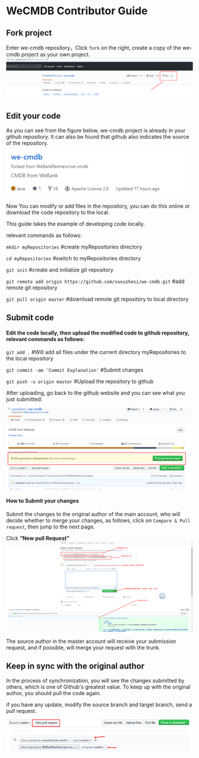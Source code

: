 # WeCMDB Contributor Guide

## Fork project

Enter we-cmdb repository，Click `fork` on the right, create a copy of the we-cmdb project as your own project.
![commit_fork](images/commit_fork.png)

## Edit your code

As you can see from the figure below, we-cmdb project is already in your github repository. It can also be found that github also indicates the source of the repository.

![commit_my_repositories](images/commit_my_repositories.png)

Now You can modify or add files in the repository, you can do this online or download the code repository to the local.

This guide takes the example of developing code locally.

relevant commands as follows:
	
`mkdir myRepositories` #create myRepositories directory

`cd myRepositories` #switch to myRepositories directory
	
`git init` #create and initialize git repository
	
`git remote add origin https://github.com/xuxuzhesi/we-cmdb.git`  #add remote git repository
	
`git pull origin master` #download remote git repository to local directory
   
	
## Submit code
#### Edit the code locally, then upload the modified code to github repository, relevant commands as follows:
	
`git add .`  #Will add all files under the current directory myRepositories to the local repository
		
`git commit -am 'Commit Explanation'` #Submit changes
		
`git push -u origin master` 	#Upload the repository to github
		
After uploading, go back to the github website and you can see what you just submitted:

![commit_commit](images/commit_commit.png)

####  How to Submit your changes
Submit the changes to the original author of the main account, who will decide whether to merge your changes, as follows, click on `Compare & Pull request`, then jump to the next page.

Click **“New pull Request”**
![commit_new_pull_request](images/commit_new_pull_request.png)

The source author in the master account will receive your submission request, and if possible, will merge your request with the trunk.


## Keep in sync with the original author

In the process of synchronization, you will see the changes submitted by others, which is one of Github's greatest value. To keep up with the original author, you should pull the code again.

if you have any update, modify the source branch and target branch, send a pull request.
	
![commit_new_pull_request_3](images/commit_new_pull_request_3.png)
	
![commit_new_pull_request_2](images/commit_new_pull_request_2.png)
	

